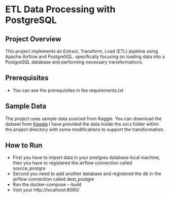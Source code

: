 # ETL Data Processing with PostgreSQL

## Project Overview

This project implements an Extract, Transform, Load (ETL) pipeline using Apache Airflow and PostgreSQL. 
specifically focusing on loading data into a PostgreSQL database and performing necessary transformations.

## Prerequisites

- You can see the prerequisites in the requirements.txt

## Sample Data

The project uses sample data sourced from Kaggle. You can download the dataset from [Kaggle](https://www.kaggle.com/datasets/utkarshx27/failed-banks-database)
I have provided the data inside the `data` folder within the project directory with some modifications to support the transformation.

## How to Run
- First you have to import data in your postgres database local machine, then you have to registered the airflow connection called source_postgre
- Second you need to add another database and registered the db in the airflow connection called dest_postgre
- Run the docker-compose --build
- Visit your http://localhost:8080/

